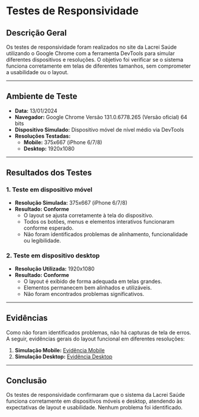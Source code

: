 # Testes de Responsividade

## **Descrição Geral**
Os testes de responsividade foram realizados no site da Lacrei Saúde utilizando o Google Chrome com a ferramenta DevTools para simular diferentes dispositivos e resoluções. O objetivo foi verificar se o sistema funciona corretamente em telas de diferentes tamanhos, sem comprometer a usabilidade ou o layout.

---

## **Ambiente de Teste**
- **Data:** 13/01/2024
- **Navegador:** Google Chrome Versão 131.0.6778.265 (Versão oficial) 64 bits
- **Dispositivo Simulado:** Dispositivo móvel de nível médio via DevTools
- **Resoluções Testadas:**
  - **Mobile:** 375x667 (iPhone 6/7/8)
  - **Desktop:** 1920x1080

---

## **Resultados dos Testes**

### **1. Teste em dispositivo móvel**
- **Resolução Simulada:** 375x667 (iPhone 6/7/8)
- **Resultado:** **Conforme**
  - O layout se ajusta corretamente à tela do dispositivo.
  - Todos os botões, menus e elementos interativos funcionaram conforme esperado.
  - Não foram identificados problemas de alinhamento, funcionalidade ou legibilidade.

### **2. Teste em dispositivo desktop**
- **Resolução Utilizada:** 1920x1080
- **Resultado:** **Conforme**
  - O layout é exibido de forma adequada em telas grandes.
  - Elementos permanecem bem alinhados e utilizáveis.
  - Não foram encontrados problemas significativos.

---

## **Evidências**
Como não foram identificados problemas, não há capturas de tela de erros. A seguir, evidências gerais do layout funcional em diferentes resoluções:
1. **Simulação Mobile:**
   [Evidência Mobile](https://app.screencast.com/aFeYtuSngoSVe)
2. **Simulação Desktop:**
   [Evidência Desktop](https://app.screencast.com/t0M10SFB44uV7)

---

## **Conclusão**
Os testes de responsividade confirmaram que o sistema da Lacrei Saúde funciona corretamente em dispositivos móveis e desktop, atendendo às expectativas de layout e usabilidade. Nenhum problema foi identificado.
